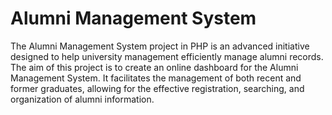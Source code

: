 # Alumni Management System

The Alumni Management System project in PHP is an advanced initiative designed to help university management efficiently manage alumni records. The aim of this project is to create an online dashboard for the Alumni Management System. It facilitates the management of both recent and former graduates, allowing for the effective registration, searching, and organization of alumni information.
